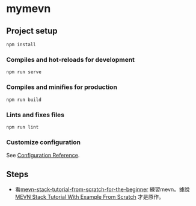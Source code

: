 # mymevn

## Project setup
```
npm install
```

### Compiles and hot-reloads for development
```
npm run serve
```

### Compiles and minifies for production
```
npm run build
```

### Lints and fixes files
```
npm run lint
```

### Customize configuration
See [Configuration Reference](https://cli.vuejs.org/config/).

## Steps

* 看[mevn-stack-tutorial-from-scratch-for-the-beginner](https://www.codermen.com/blog/81/mevn-stack-tutorial-from-scratch-for-the-beginner) 練習mevn。據說[MEVN Stack Tutorial With Example From Scratch](https://appdividend.com/2018/11/21/mevn-stack-tutorial-with-example-from-scratch/) 才是原作。